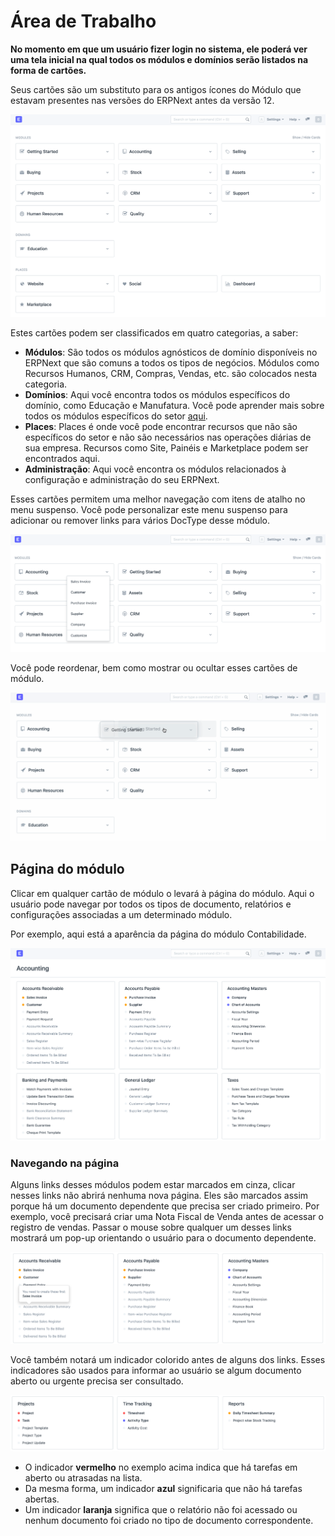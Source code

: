 # Área de Trabalho


**No momento em que um usuário fizer login no sistema, ele poderá ver uma tela inicial na qual todos os módulos e domínios serão listados na forma de cartões.**


Seus cartões são um substituto para os antigos ícones do Módulo que estavam presentes nas versões do ERPNext antes da versão 12.


![Nova área de trabalho](/files/desktop.png)


Estes cartões podem ser classificados em quatro categorias, a saber:


* **Módulos**: São todos os módulos agnósticos de domínio disponíveis no ERPNext que são comuns a todos os tipos de negócios. Módulos como Recursos Humanos, CRM, Compras, Vendas, etc. são colocados nesta categoria.
* **Domínios**: Aqui você encontra todos os módulos específicos do domínio, como Educação e Manufatura. Você pode aprender mais sobre todos os módulos específicos do setor [aqui](/docs/v13/user/manual/en#3-industry-specific-modules).
* **Places**: Places é onde você pode encontrar recursos que não são específicos do setor e não são necessários nas operações diárias de sua empresa. Recursos como Site, Painéis e Marketplace podem ser encontrados aqui.
* **Administração**: Aqui você encontra os módulos relacionados à configuração e administração do seu ERPNext.


Esses cartões permitem uma melhor navegação com itens de atalho no menu suspenso. Você pode personalizar este menu suspenso para adicionar ou remover links para vários DocType desse módulo.


![Desktop-dropdown](/files/desktop-dropdown.png)


Você pode reordenar, bem como mostrar ou ocultar esses cartões de módulo.


![Arrastar e soltar](/files/drag-and-drop.gif)


## Página do módulo


Clicar em qualquer cartão de módulo o levará à página do módulo. Aqui o usuário pode navegar por todos os tipos de documento, relatórios e configurações associadas a um determinado módulo.


Por exemplo, aqui está a aparência da página do módulo Contabilidade.


![Módulo de contas](/files/accounts-module-page.png)


### Navegando na página


Alguns links desses módulos podem estar marcados em cinza, clicar nesses links não abrirá nenhuma nova página. Eles são marcados assim porque há um documento dependente que precisa ser criado primeiro. Por exemplo, você precisará criar uma Nota Fiscal de Venda antes de acessar o registro de vendas. Passar o mouse sobre qualquer um desses links mostrará um pop-up orientando o usuário para o documento dependente.


![Link silenciado na página do módulo](/files/module-link-hover.png)


Você também notará um indicador colorido antes de alguns dos links. Esses indicadores são usados ​​para informar ao usuário se algum documento aberto ou urgente precisa ser consultado.


![Indicadores de cores](/files/color-indicator.png)


* O indicador **vermelho** no exemplo acima indica que há tarefas em aberto ou atrasadas na lista.
* Da mesma forma, um indicador **azul** significaria que não há tarefas abertas.
* Um indicador **laranja** significa que o relatório não foi acessado ou nenhum documento foi criado no tipo de documento correspondente.